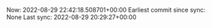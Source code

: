 Now: 2022-08-29 22:42:18.508701+00:00 Earliest commit since sync: None Last sync: 2022-08-29 20:29:27+00:00
